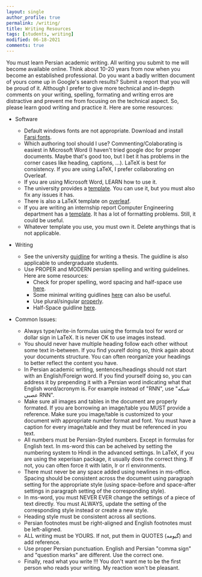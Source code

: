 ```yaml
---
layout: single
author_profile: true
permalink: /writing/
title: Writing Resources
tags: [students, writing]
modified: 06-18-2021
comments: true
---
```

You must learn Persian academic writing. All writing you submit to me will become available online. Think about 10-20 years from now when you become an established professional. Do you want a badly written document of yours come up in Google's search results? Submit a report that you will be proud of it. Although I prefer to give more technical and in-depth comments on your writing, spelling, formating and writing erros are distractive and prevent me from focusing on the technical aspect. So, please learn good writing and practice it. Here are some resources:
* Software
    * Default windows fonts are not appropriate. Download and install [Farsi fonts](https://soft98.ir/graphic/font/2642-%D9%81%D9%88%D9%86%D8%AA-%D9%81%D8%A7%D8%B1%D8%B3%DB%8C.html).
    * Which authoring tool should I use? Commenting/Colaborating is easiest in Microsoft Word (I haven't tried google doc for proper documents. Maybe that's good too, but I bet it has problems in the corner cases like heading, captions, ...). LaTeX is best for consistency. If you are using LaTeX, I prefer collaborating on Overleaf.
    * If you are using Microsoft Word, LEARN how to use it.
    * The university provides a [template](http://pga.iust.ac.ir/page/6638/%D8%A7%D9%84%DA%AF%D9%88-_YW_PAR_OPEN_Template_YW_PAR_CLOSE_). You can use it, but you must also fix any issues it has. 
    * There is also a LaTeX template on [overleaf](https://www.overleaf.com/latex/templates/thesis-for-iran-university-of-science-and-technology-pyn-nmh-bry-dnshgh-lm-wsnt-yrn/dmqfwdysjgmj).
    * If you are writing an internship report Computer Engineering department has a [template](http://ce.iust.ac.ir/files/dept_ce/files/final_Template_of_Internship.docx). It has a lot of formatting problems. Still, it could be useful.
    * Whatever template you use, you must own it. Delete anythings that is not applicable.
* Writing
    * See the university [guidline](http://campus2.iust.ac.ir/files/pga/pdf/rules/Guide/guide_to_writing_theses_final.pdf) for writing a thesis. The guidline is also applicable to undergraduate students.
    * Use PROPER and MODERN persian spelling and writing guidelines. Here are some resources:
        * Check for proper spelling, word spacing and half-space use [here](https://emla.virastaran.net/). 
        * Some minimal writing guidlines [here](https://virastaran.net/khat/) can also be useful.
        * Use plural/singular [properly](http://www.naasar.ir/persian-4/).
        * Half-Space guidline [here](https://utype.ir/blog/%D9%86%DB%8C%D9%85-%D9%81%D8%A7%D8%B5%D9%84%D9%87-%D9%81%D8%A7%D8%B1%D8%B3%DB%8C/).

* Common Issues:
    * Always type/write-in formulas using the formula tool for word or dollar sign in LaTeX. It is never OK to use images instead.
    * You should never have multiple heading follow each other without some text in-between. If you find yourelf doing so, think again about your documents structure. You can often reorganize your headings to better reflect the content you have.
    * In Persian academic writing, sentences/headings should not start with an English/Foreign word. If you find yourself doing so, you can address it by prepending it with a Persian word indicating what that English word/acronym is. For example instead of "RNN", use "شبکه عصبی RNN".
    * Make sure all images and tables in the document are properly formated. If you are borrowing an image/table you MUST provide a reference. Make sure you image/table is customized to your document with appropriate number format and font. You must have a caption for every image/table and they must be referenced in you text. 
    * All numbers must be Persian-Styled numbers. Except in formulas for English text. In ms-word this can be acheived by setting the numbering system to Hindi in the advanced settings. In LaTeX, if you are using the xeperisan package, it usually does the correct thing. If not, you can often force it with latin, lr or rl environments.
    * There must never be any space added using newlines in ms-office. Spacing should be consistent across the document using paragraph setting for the appropriate style (using space-before and space-after settings in paragraph setting of the corresponding style).
    * In ms-word, you must NEVER EVER change the settings of a piece of text directly. You must ALWAYS, update the setting of the corresponding style instead or create a new style.
    * Heading style must be consistent across all sections.
    * Persian footnotes must be right-aligned and English footnotes must be left-aligned.
    * ALL writing must be YOURS. If not, put them in QUOTES (گیومه) and add reference. 
    * Use proper Persian punctuation. English and Persian "comma sign" and "question marks" are different. Use the correct one.
    * Finally, read what you write !!! You don't want me to be the first person who reads your writing. My reaction won't be pleasant. 
